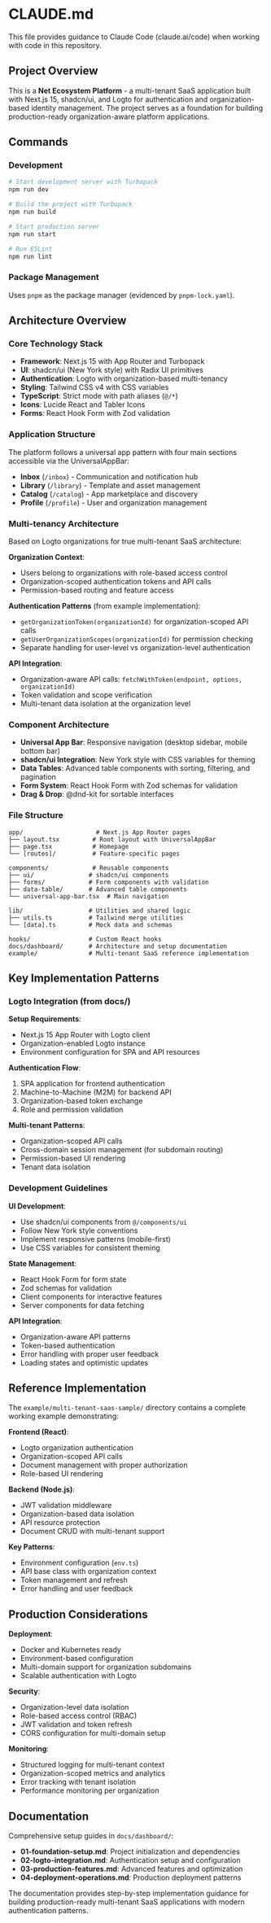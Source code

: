# CLAUDE.md

This file provides guidance to Claude Code (claude.ai/code) when working with code in this repository.

## Project Overview

This is a **Net Ecosystem Platform** - a multi-tenant SaaS application built with Next.js 15, shadcn/ui, and Logto for authentication and organization-based identity management. The project serves as a foundation for building production-ready organization-aware platform applications.

## Commands

### Development
```bash
# Start development server with Turbopack
npm run dev

# Build the project with Turbopack  
npm run build

# Start production server
npm run start

# Run ESLint
npm run lint
```

### Package Management
Uses `pnpm` as the package manager (evidenced by `pnpm-lock.yaml`).

## Architecture Overview

### Core Technology Stack
- **Framework**: Next.js 15 with App Router and Turbopack
- **UI**: shadcn/ui (New York style) with Radix UI primitives
- **Authentication**: Logto with organization-based multi-tenancy
- **Styling**: Tailwind CSS v4 with CSS variables
- **TypeScript**: Strict mode with path aliases (`@/*`)
- **Icons**: Lucide React and Tabler Icons
- **Forms**: React Hook Form with Zod validation

### Application Structure

The platform follows a universal app pattern with four main sections accessible via the UniversalAppBar:
- **Inbox** (`/inbox`) - Communication and notification hub
- **Library** (`/library`) - Template and asset management
- **Catalog** (`/catalog`) - App marketplace and discovery
- **Profile** (`/profile`) - User and organization management

### Multi-tenancy Architecture

Based on Logto organizations for true multi-tenant SaaS architecture:

**Organization Context**: 
- Users belong to organizations with role-based access control
- Organization-scoped authentication tokens and API calls
- Permission-based routing and feature access

**Authentication Patterns** (from example implementation):
- `getOrganizationToken(organizationId)` for organization-scoped API calls
- `getUserOrganizationScopes(organizationId)` for permission checking
- Separate handling for user-level vs organization-level authentication

**API Integration**:
- Organization-aware API calls: `fetchWithToken(endpoint, options, organizationId)`
- Token validation and scope verification
- Multi-tenant data isolation at the organization level

### Component Architecture

- **Universal App Bar**: Responsive navigation (desktop sidebar, mobile bottom bar)
- **shadcn/ui Integration**: New York style with CSS variables for theming
- **Data Tables**: Advanced table components with sorting, filtering, and pagination
- **Form System**: React Hook Form with Zod schemas for validation
- **Drag & Drop**: @dnd-kit for sortable interfaces

### File Structure
```
app/                    # Next.js App Router pages
├── layout.tsx         # Root layout with UniversalAppBar
├── page.tsx           # Homepage
└── [routes]/          # Feature-specific pages

components/            # Reusable components
├── ui/               # shadcn/ui components
├── forms/            # Form components with validation
├── data-table/       # Advanced table components
└── universal-app-bar.tsx  # Main navigation

lib/                  # Utilities and shared logic
├── utils.ts          # Tailwind merge utilities
└── [data].ts         # Mock data and schemas

hooks/                # Custom React hooks
docs/dashboard/       # Architecture and setup documentation
example/              # Multi-tenant SaaS reference implementation
```

## Key Implementation Patterns

### Logto Integration (from docs/)

**Setup Requirements**:
- Next.js 15 App Router with Logto client
- Organization-enabled Logto instance
- Environment configuration for SPA and API resources

**Authentication Flow**:
1. SPA application for frontend authentication
2. Machine-to-Machine (M2M) for backend API
3. Organization-based token exchange
4. Role and permission validation

**Multi-tenant Patterns**:
- Organization-scoped API calls
- Cross-domain session management (for subdomain routing)
- Permission-based UI rendering
- Tenant data isolation

### Development Guidelines

**UI Development**:
- Use shadcn/ui components from `@/components/ui`
- Follow New York style conventions
- Implement responsive patterns (mobile-first)
- Use CSS variables for consistent theming

**State Management**:
- React Hook Form for form state
- Zod schemas for validation
- Client components for interactive features
- Server components for data fetching

**API Integration**:
- Organization-aware API patterns
- Token-based authentication
- Error handling with proper user feedback
- Loading states and optimistic updates

## Reference Implementation

The `example/multi-tenant-saas-sample/` directory contains a complete working example demonstrating:

**Frontend (React)**:
- Logto organization authentication
- Organization-scoped API calls
- Document management with proper authorization
- Role-based UI rendering

**Backend (Node.js)**:
- JWT validation middleware
- Organization-based data isolation
- API resource protection
- Document CRUD with multi-tenant support

**Key Patterns**:
- Environment configuration (`env.ts`)
- API base class with organization context
- Token management and refresh
- Error handling and user feedback

## Production Considerations

**Deployment**:
- Docker and Kubernetes ready
- Environment-based configuration
- Multi-domain support for organization subdomains
- Scalable authentication with Logto

**Security**:
- Organization-level data isolation
- Role-based access control (RBAC)
- JWT validation and token refresh
- CORS configuration for multi-domain setup

**Monitoring**:
- Structured logging for multi-tenant context
- Organization-scoped metrics and analytics
- Error tracking with tenant isolation
- Performance monitoring per organization

## Documentation

Comprehensive setup guides in `docs/dashboard/`:
- **01-foundation-setup.md**: Project initialization and dependencies
- **02-logto-integration.md**: Authentication setup and configuration
- **03-production-features.md**: Advanced features and optimization
- **04-deployment-operations.md**: Production deployment patterns

The documentation provides step-by-step implementation guidance for building production-ready multi-tenant SaaS applications with modern authentication patterns.